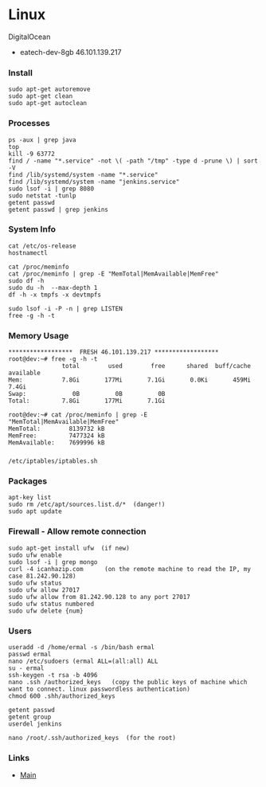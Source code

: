 # Linux

DigitalOcean 
- eatech-dev-8gb 46.101.139.217


### Install
    sudo apt-get autoremove
    sudo apt-get clean
    sudo apt-get autoclean

### Processes
    ps -aux | grep java
    top
    kill -9 63772
    find / -name "*.service" -not \( -path "/tmp" -type d -prune \) | sort -V
    find /lib/systemd/system -name "*.service" 
    find /lib/systemd/system -name "jenkins.service" 
    sudo lsof -i | grep 8080
    sudo netstat -tunlp
    getent passwd
    getent passwd | grep jenkins
### System Info
    cat /etc/os-release
    hostnamectl
   
    cat /proc/meminfo
    cat /proc/meminfo | grep -E "MemTotal|MemAvailable|MemFree"
    sudo df -h
    sudo du -h  --max-depth 1
    df -h -x tmpfs -x devtmpfs
    
    sudo lsof -i -P -n | grep LISTEN
    free -g -h -t

### Memory Usage
    ******************  FRESH 46.101.139.217 ******************
    root@dev:~# free -g -h -t
                   total        used        free      shared  buff/cache   available
    Mem:           7.8Gi       177Mi       7.1Gi       0.0Ki       459Mi       7.4Gi
    Swap:             0B          0B          0B
    Total:         7.8Gi       177Mi       7.1Gi
    
    root@dev:~# cat /proc/meminfo | grep -E "MemTotal|MemAvailable|MemFree"
    MemTotal:        8139732 kB
    MemFree:         7477324 kB
    MemAvailable:    7699996 kB

### 
    /etc/iptables/iptables.sh
    
### Packages 
    apt-key list
    sudo rm /etc/apt/sources.list.d/*  (danger!)
    sudo apt update
    
### Firewall - Allow remote connection
    sudo apt-get install ufw  (if new)
    sudo ufw enable
    sudo lsof -i | grep mongo
    curl -4 icanhazip.com      (on the remote machine to read the IP, my case 81.242.90.128)
    sudo ufw status            
    sudo ufw allow 27017
    sudo ufw allow from 81.242.90.128 to any port 27017
    sudo ufw status numbered
    sudo ufw delete {num}
    
### Users
    useradd -d /home/ermal -s /bin/bash ermal
    passwd ermal
    nano /etc/sudoers (ermal ALL=(all:all) ALL
    su - ermal
    ssh-keygen -t rsa -b 4096
    nano .ssh /authorized_keys   (copy the public keys of machine which want to connect. linux passwordless authentication)
    chmod 600 .shh/authorized_keys
    
    getent passwd
    getent group
    userdel jenkins

    nano /root/.ssh/authorized_keys  (for the root)
   
### Links
- [Main](./../README.md)